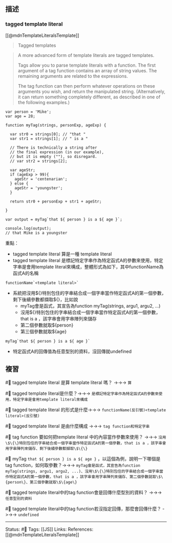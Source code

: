 ## 描述

### tagged template literal 
[[@mdnTemplateLiteralsTemplate]]
> Tagged templates

> A more advanced form of template literals are tagged templates.
>
> Tags allow you to parse template literals with a function. The first argument of a tag function contains an array of string values. The remaining arguments are related to the expressions.
>
> The tag function can then perform whatever operations on these arguments you wish, and return the manipulated string. (Alternatively, it can return something completely different, as described in one of the following examples.)

```
var person = 'Mike';
var age = 28;

function myTag(strings, personExp, ageExp) {

  var str0 = strings[0]; // "that "
  var str1 = strings[1]; // " is a "

  // There is technically a string after
  // the final expression (in our example),
  // but it is empty (""), so disregard.
  // var str2 = strings[2];

  var ageStr;
  if (ageExp > 99){
    ageStr = 'centenarian';
  } else {
    ageStr = 'youngster';
  }

  return str0 + personExp + str1 + ageStr;

}

var output = myTag`that ${ person } is a ${ age }`;

console.log(output);
// that Mike is a youngster
```

重點：
- tagged template literal 算是一種 template literal
- tagged template literal 是標記特定字串作為特定函式A的參數來使用，特定字串是會用template literal來構成，整體形式為如下，其中functionName為函式A的名稱
```
functionName`<template literal>`
```

- 系統把沒用\$\{\}特別包住的字串結合成一個字串當作特定函式A的第一個參數，剩下後續參數都擷取\$\{\}，比如說
	- myTag會是函式，其宣告為function myTag(strings, argu1, argu2, ...)
	- 沒用\$\{\}特別包住的字串結合成一個字串當作特定函式A的第一個參數，that is a ，該字串會用字串陣列來儲存
	- 第二個參數就取\$\{person\}
	- 第三個參數就取\$\{age\}
```
myTag`that ${ person } is a ${ age }`
```
- 特定函式A的回傳值為任意型別的資料，沒回傳就undefined
## 複習

#🧠 tagged template literal  是算 template literal 嗎？ ->->-> `算`
<!--SR:!2022-10-10,25,250-->

#🧠 tagged template literal是什麼？->->-> `是標記特定字串作為特定函式A的參數來使用，特定字串是會用template literal來構成`
<!--SR:!2022-10-13,28,250-->

#🧠 tagged template literal 的形式是什麼->->-> `functionName(反引號)<template literal>(反引號)`
<!--SR:!2022-10-13,28,250-->

#🧠 tagged template literal 是由什麼構成 ->->-> `tag function和特定字串`
<!--SR:!2022-10-13,28,250-->

#🧠 tag function 要如何把template literal 中的內容當作參數來使用？ ->->-> `沒用\$\{\}特別包住的字串結合成一個字串當作特定函式A的第一個參數，that is a ，該字串會用字串陣列來儲存、剩下後續參數都擷取\$\{\}`
<!--SR:!2022-10-13,28,250-->

#🧠 myTag `that ${ person } is a ${ age }` ，以這個為例，說明一下哪個是tag function，如何取參數？->->-> `myTag會是函式，其宣告為function myTag(strings, argu1, argu2, ...)、沒用\$\{\}特別包住的字串結合成一個字串當作特定函式A的第一個參數，that is a ，該字串會用字串陣列來儲存、第二個參數就取\$\{person\}、第三個參數就取\$\{age\}`
<!--SR:!2022-10-09,25,250-->


#🧠 tagged template literal中的tag function會是回傳什麼型別的資料？ ->->-> `任意型別的資料`
<!--SR:!2022-09-15,10,250-->
#🧠 tagged template literal中的tag function若沒指定回傳，那麼會回傳什麼？ ->->-> `undefined`
<!--SR:!2022-09-15,10,250-->

---
Status: #🌱 
Tags:
[[JS]]
Links:
References:
[[@mdnTemplateLiteralsTemplate]]